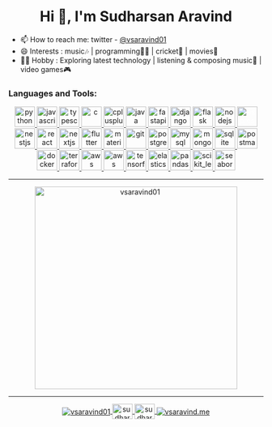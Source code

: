 <h1 align="center">Hi 👋, I'm Sudharsan Aravind</h1>

- 📫 How to reach me: twitter - [@vsaravind01](https://twitter.com/vsaravind01)
- 😄 Interests : music🎶 | programming👨‍💻 | cricket🏏 | movies🍿
- 🚴‍♂️ Hobby : Exploring latest technology | listening & composing music🎹 | video games🎮


<h3 align="left">Languages and Tools:</h3>
<p align="center">
  <a href="https://www.python.org" target="_blank" rel="noreferrer">
    <img src="https://skillicons.dev/icons?i=py" alt="python" width="40" height="40" />
  </a>
  <a href="https://developer.mozilla.org/en-US/docs/Web/JavaScript" target="_blank" rel="noreferrer">
    <img src="https://skillicons.dev/icons?i=js" alt="javascript" width="40" height="40" />
  </a>
  <a href="https://www.typescriptlang.org/" target="_blank" rel="noreferrer">
    <img src="https://skillicons.dev/icons?i=ts" alt="typescript" width="40" height="40" />
  </a>
  <a href="https://www.cprogramming.com/" target="_blank" rel="noreferrer">
    <img src="https://skillicons.dev/icons?i=c" alt="c" width="40" height="40" />
  </a>
  <a href="https://www.w3schools.com/cpp/" target="_blank" rel="noreferrer">
    <img src="https://skillicons.dev/icons?i=cpp" alt="cplusplus" width="40" height="40" />
  </a>
  <a href="https://www.java.com" target="_blank" rel="noreferrer">
    <img src="https://skillicons.dev/icons?i=java" alt="java" width="40" height="40" />
  </a>
  <a href="https://fastapi.tiangolo.com/" target="_blank" rel="noreferrer">
    <img src="https://skillicons.dev/icons?i=fastapi" alt="fastapi" width="40" height="40" />
  </a>
  <a href="https://www.djangoproject.com/" target="_blank" rel="noreferrer">
    <img src="https://skillicons.dev/icons?i=django" alt="django" width="40" height="40" />
  </a>
  <a href="https://flask.palletsprojects.com/" target="_blank" rel="noreferrer">
    <img src="https://skillicons.dev/icons?i=flask" alt="flask" width="40" height="40" />
  </a>
  <a href="https://nodejs.org" target="_blank" rel="noreferrer">
    <img src="https://skillicons.dev/icons?i=nodejs" alt="nodejs" width="40" height="40" />
  </a>
  <a href="https://expressjs.com" target="_blank" rel="noreferrer">
    <img src="https://skillicons.dev/icons?i=express" alt="express" style="color: white;" width="40" height="40" />
  </a>
  <a href="https://nestjs.com" target="_blank" rel="noreferrer">
    <img src="https://skillicons.dev/icons?i=nestjs" alt="nestjs" width="40" height="40" />
  </a>
  <a href="https://reactjs.org/" target="_blank" rel="noreferrer">
    <img src="https://skillicons.dev/icons?i=react" alt="react" width="40" height="40" />
  </a>
  <a href="https://nextjs.org" target="_blank" rel="noreferrer">
    <img src="https://skillicons.dev/icons?i=nextjs" alt="nextjs" width="40" height="40" />
  </a>
  <a href="https://flutter.dev/" target="_blank" rel="noreferrer">
    <img src="https://skillicons.dev/icons?i=flutter" alt="flutter" width="40" height="40" />
  </a>
  <a href="https://mui.com/" target="_blank" rel="noreferrer">
    <img src="https://skillicons.dev/icons?i=materialui" alt="material-ui" width="40" height="40" />
  </a>
  <a href="https://git-scm.com/" target="_blank" rel="noreferrer">
    <img src="https://skillicons.dev/icons?i=git" alt="git" width="40" height="40" />
  </a>
  <a href="https://www.postgresql.org" target="_blank" rel="noreferrer">
    <img src="https://skillicons.dev/icons?i=postgres" alt="postgresql" width="40" height="40" />
  </a>
  <a href="https://www.mysql.com/" target="_blank" rel="noreferrer">
    <img src="https://skillicons.dev/icons?i=mysql" alt="mysql" width="40" height="40" />
  </a>
  <a href="https://www.mongodb.com/" target="_blank" rel="noreferrer">
    <img src="https://skillicons.dev/icons?i=mongodb" alt="mongodb" width="40" height="40" />
  </a>
  <a href="https://www.sqlite.org/" target="_blank" rel="noreferrer">
    <img src="https://skillicons.dev/icons?i=sqlite" alt="sqlite" width="40" height="40" />
  </a>
  <a href="https://postman.com" target="_blank" rel="noreferrer">
    <img src="https://skillicons.dev/icons?i=postman" alt="postman" width="40" height="40" />
  </a>
  <a href="https://www.docker.com" target="_blank" rel="noreferrer">
    <img src="https://skillicons.dev/icons?i=docker" alt="docker" width="40" height="40" />
  </a>
  <a href="https://www.terraform.io/" target="_blank" rel="noreferrer">
    <img src="https://skillicons.dev/icons?i=terraform" alt="terraform" width="40" height="40" />
  </a>
  <a href="https://aws.amazon.com" target="_blank" rel="noreferrer">
    <img src="https://skillicons.dev/icons?i=aws" alt="aws" width="40" height="40" />
  </a>
  <a href="https://azure.microsoft.com" target="_blank" rel="noreferrer">
    <img src="https://skillicons.dev/icons?i=azure" alt="aws" width="40" height="40" />
  </a>
  <a href="https://tensorflow.org" target="_blank" rel="noreferrer">
    <img src="https://skillicons.dev/icons?i=tensorflow" alt="tensorflow" width="40" height="40" />
  </a>
  <a href="https://www.elastic.co" target="_blank" rel="noreferrer"> 
    <img src="https://www.vectorlogo.zone/logos/elastic/elastic-icon.svg"  alt="elasticsearch" width="40" height="40"/> 
  </a>
  <a href="https://pandas.pydata.org/" target="_blank" rel="noreferrer">
    <img src="https://pandas.pydata.org/static/img/pandas_secondary_white.svg" alt="pandas" width="40" height="40" />
  </a>
  <a href="https://scikit-learn.org/" target="_blank" rel="noreferrer">
    <img src="https://upload.wikimedia.org/wikipedia/commons/0/05/Scikit_learn_logo_small.svg" alt="scikit_learn" width="40" height="40" />
  </a>
  <a href="https://seaborn.pydata.org/" target="_blank" rel="noreferrer">
    <img src="https://seaborn.pydata.org/_images/logo-mark-lightbg.svg" alt="seaborn" width="40" height="40" />
  </a>
</p>

<hr>

<p align="center">
<!--   <img align="center" src="https://github-readme-stats.vercel.app/api?username=vsaravind01&show_icons=true&locale=en&theme=tokyonight&hide_border=true" alt="vsaravind01" style="width: 380px;"/>  -->
  <img align="center" src="http://github-readme-streak-stats.herokuapp.com?user=vsaravind01&theme=tokyonight&hide_border=true&fire=DD5035&ring=CF7B1DD4" alt="vsaravind01" style="width: 400px;"/>
</p>

<hr>

<p align="center">
  <a href="https://twitter.com/vsaravind01" target="blank">
    <img align="center" src="https://img.shields.io/badge/@vsaravind-white?logo=x&logoColor=black" alt="vsaravind01" />
  </a>
  <a href="https://linkedin.com/in/sudharsan-aravind-v-18826a1aa" target="blank">
    <img align="center" src="https://skillicons.dev/icons?i=linkedin" alt="sudharsan-aravind-v-18826a1aa" height="30" width="40" />
  </a>
  <a href="https://instagram.com/sudharsan_aravind" target="blank">
    <img align="center" src="https://skillicons.dev/icons?i=instagram" alt="sudharsan_aravind" height="30" width="40" />
  </a>
  <a href="https://vsaravind.me" target="blank">
    <img align="center" src="https://img.shields.io/badge/vsaravind.me-white" alt="vsaravind.me" />
  </a>
</p>

